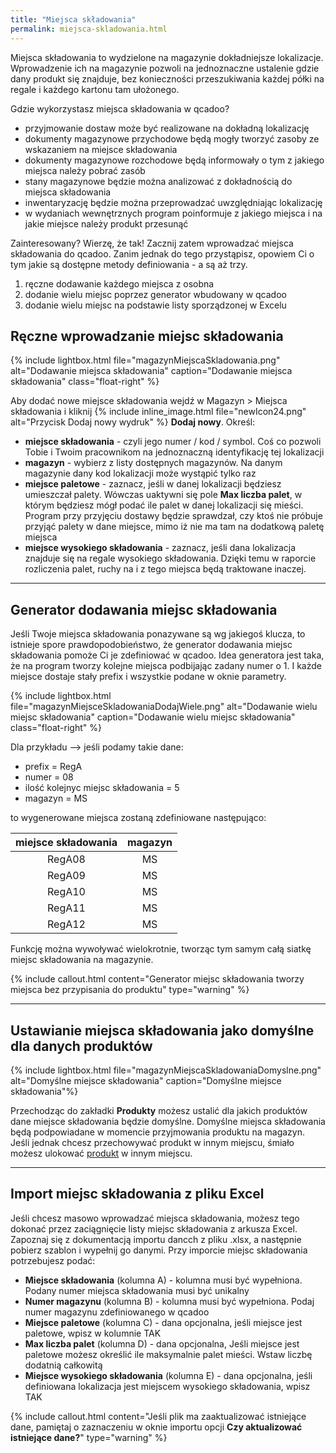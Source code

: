 ```yaml
---
title: "Miejsca składowania"
permalink: miejsca-skladowania.html
---
```


Miejsca składowania to wydzielone na magazynie dokładniejsze lokalizacje. Wprowadzenie ich na magazynie pozwoli na jednoznaczne ustalenie gdzie dany produkt się znajduje, bez konieczności przeszukiwania każdej półki na regale i każdego kartonu tam ułożonego.

Gdzie wykorzystasz miejsca składowania w qcadoo? 
- przyjmowanie dostaw może być realizowane na dokładną lokalizację
- dokumenty magazynowe przychodowe będą mogły tworzyć zasoby ze wskazaniem na miejsce składowania
- dokumenty magazynowe rozchodowe będą informowały o tym z jakiego miejsca należy pobrać zasób
- stany magazynowe będzie można analizować z dokładnością do miejsca składowania
- inwentaryzację będzie można przeprowadzać uwzględniając lokalizację
- w wydaniach wewnętrznych program poinformuje z jakiego miejsca i na jakie miejsce należy produkt przesunąć

Zainteresowany? Wierzę, że tak! 
Zacznij zatem wprowadzać miejsca składowania do qcadoo. Zanim jednak do tego przystąpisz, opowiem Ci o tym jakie są dostępne metody definiowania - a są aż trzy.

1. ręczne dodawanie każdego miejsca z osobna
2. dodanie wielu miejsc poprzez generator wbudowany w qcadoo
3. dodanie wielu miejsc na podstawie listy sporządzonej w Excelu

## Ręczne wprowadzanie miejsc składowania

{% include lightbox.html file="magazynMiejscaSkladowania.png" alt="Dodawanie miejsca składowania" caption="Dodawanie miejsca składowania" class="float-right" %}

Aby dodać nowe miejsce składowania wejdź w Magazyn > Miejsca składowania i kliknij {% include inline_image.html file="newIcon24.png" alt="Przycisk Dodaj nowy wydruk" %} **Dodaj nowy**. Określ:
- **miejsce składowania** - czyli jego numer / kod / symbol. Coś co pozwoli Tobie i Twoim pracownikom na jednoznaczną identyfikację tej lokalizacji
- **magazyn** - wybierz z listy dostępnych magazynów. Na danym magazynie dany kod lokalizacji może wystąpić tylko raz
- **miejsce paletowe** - zaznacz, jeśli w danej lokalizacji będziesz umieszczał palety. Wówczas uaktywni się pole **Max liczba palet**, w którym będziesz mógł podać ile palet w danej lokalizacji się mieści. Program przy przyjęciu dostawy będzie sprawdzał, czy ktoś nie próbuje przyjąć palety w dane miejsce, mimo iż nie ma tam na dodatkową paletę miejsca
- **miejsce wysokiego składowania** - zaznacz, jeśli dana lokalizacja znajduje się na regale wysokiego składowania. Dzięki temu w raporcie rozliczenia palet, ruchy na i z tego miejsca będą traktowane inaczej. 

---

## Generator dodawania miejsc składowania

Jeśli Twoje miejsca składowania ponazywane są wg jakiegoś klucza, to istnieje spore prawdopodobieństwo, że generator dodawania miejsc składowania pomoże Ci je zdefiniować w qcadoo. Idea generatora jest taka, że na program tworzy kolejne miejsca podbijając zadany numer o 1. I każde miejsce dostaje stały prefix i wszystkie podane w oknie parametry.

{% include lightbox.html file="magazynMiejsceSkladowaniaDodajWiele.png" alt="Dodawanie wielu miejsc składowania" caption="Dodawanie wielu miejsc składowania" class="float-right" %}

Dla przykładu --> jeśli podamy takie dane:
- prefix = RegA
- numer = 08
- ilość kolejnyc miejsc składowania = 5
- magazyn = MS

to wygenerowane miejsca zostaną zdefiniowane następująco:

miejsce składowania | magazyn
:-:|:-:
RegA08 | MS
RegA09 | MS
RegA10 | MS
RegA11 | MS
RegA12 | MS

Funkcję można wywoływać wielokrotnie, tworząc tym samym całą siatkę miejsc składowania na magazynie.

{% include callout.html content="Generator miejsc składowania tworzy miejsca bez przypisania do produktu" type="warning" %}

---

## Ustawianie miejsca składowania jako domyślne dla danych produktów

{% include lightbox.html file="magazynMiejscaSkladowaniaDomyslne.png" alt="Domyślne miejsce składowania" caption="Domyślne miejsce składowania"%}

Przechodząc do zakładki **Produkty** możesz ustalić dla jakich produktów dane miejsce składowania będzie domyślne. Domyślne miejsca składowania będą podpowiadane w momencie przyjmowania produktu na magazyn. Jeśli jednak chcesz przechowywać produkt w innym miejscu, śmiało możesz ulokować [produkt](/produkty) w innym miejscu.

---

## Import miejsc składowania z pliku Excel

Jeśli chcesz masowo wprowadzać miejsca składowania, możesz tego dokonać przez zaciągnięcie listy miejsc składowania z arkusza Excel. Zapoznaj się z dokumentacją importu dancch z pliku .xlsx, a następnie pobierz szablon i wypełnij go danymi. Przy imporcie miejsc składowania potrzebujesz podać:

- **Miejsce składowania** (kolumna A) - kolumna musi być wypełniona. Podany numer miejsca składowania musi być unikalny
- **Numer magazynu** (kolumna B) - kolumna musi być wypełniona. Podaj numer magazynu zdefiniowanego 
w qcadoo
- **Miejsce paletowe** (kolumna C) - dana opcjonalna, jeśli miejsce jest paletowe, wpisz w kolumnie TAK
- **Max liczba palet** (kolumna D) - dana opcjonalna, Jeśli miejsce jest paletowe możesz określić ile maksymalnie palet mieści. Wstaw liczbę dodatnią całkowitą
- **Miejsce wysokiego składowania** (kolumna E) - dana opcjonalna, jeśli definiowana lokalizacja jest miejscem wysokiego składowania, wpisz TAK

{% include callout.html content="Jeśli plik ma zaaktualizować istniejące dane, pamiętaj o zaznaczeniu w oknie importu opcji **Czy aktualizować istniejące dane?**" type="warning" %}